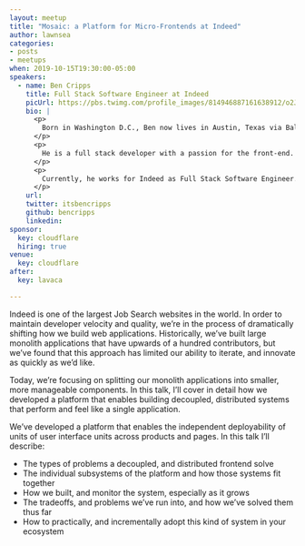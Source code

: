 ```yaml
---
layout: meetup
title: "Mosaic: a Platform for Micro-Frontends at Indeed"
author: lawnsea
categories:
- posts
- meetups
when: 2019-10-15T19:30:00-05:00
speakers:
  - name: Ben Cripps
    title: Full Stack Software Engineer at Indeed
    picUrl: https://pbs.twimg.com/profile_images/814946887161638912/o2JC7WQ2_400x400.jpg
    bio: |
      <p>
        Born in Washington D.C., Ben now lives in Austin, Texas via Baltimore MD. He enjoys lifting weights, hiking with his wife and dog, the Orioles, ping pong, and reading.
      </p>
      <p>
        He is a full stack developer with a passion for the front-end. He enjoys writing JavaScript, with a focus on functional paradigms. Although he prefers React, he pride himself on being framework agnostic. Apart from client-side code and Node, he likes to write python and doesn't mind the occasional C# or Java.
      </p>
      <p>
        Currently, he works for Indeed as Full Stack Software Engineer. He also enjoys open source, and spends a good deal of time contributing to personal and public open source projects.
      </p>
    url:
    twitter: itsbencripps
    github: bencripps
    linkedin:
sponsor:
  key: cloudflare
  hiring: true
venue:
  key: cloudflare
after:
  key: lavaca

---
```


Indeed is one of the largest Job Search websites in the world. In order to maintain developer velocity and quality, we’re in the process of dramatically shifting how we build web applications. Historically, we’ve built large monolith applications that have upwards of a hundred contributors, but we’ve found that this approach has limited our ability to iterate, and innovate as quickly as we’d like.

Today, we’re focusing on splitting our monolith applications into smaller, more manageable components. In this talk, I’ll cover in detail how we developed a platform that enables building decoupled, distributed systems that perform and feel like a single application.

We’ve developed a platform that enables the independent deployability of units of user interface units across products and pages. In this talk I’ll describe:

* The types of problems a decoupled, and distributed frontend solve
* The individual subsystems of the platform and how those systems fit together
* How we built, and monitor the system, especially as it grows
* The tradeoffs, and problems we’ve run into, and how we’ve solved them thus far
* How to practically, and incrementally adopt this kind of system in your ecosystem
